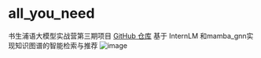 # all_you_need
书生浦语大模型实战营第三期项目
[GitHub 仓库](https://github.com/InternLM/Tutorial)
基于 InternLM 和mamba_gnn实现知识图谱的智能检索与推荐
![image](https://github.com/user-attachments/assets/9e381e21-db52-4b17-83ea-f8a677901162)

